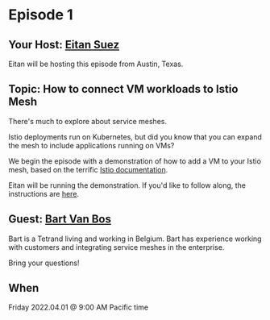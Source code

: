# Episode 1

## Your Host: [Eitan Suez](https://www.linkedin.com/in/eitan-suez-2336b26/)

Eitan will be hosting this episode from Austin, Texas.

## Topic:  How to connect VM workloads to Istio Mesh

There's much to explore about service meshes.

Istio deployments run on Kubernetes, but did you know that you can expand the mesh to include applications running on VMs?

We begin the episode with a demonstration of how to add a VM to your Istio mesh, based on the terrific [Istio documentation](https://istio.io/latest/docs/setup/install/virtual-machine/).

Eitan will be running the demonstration.  If you'd like to follow along, the instructions are [here](demo/index.md).

## Guest: [Bart Van Bos](https://www.linkedin.com/in/bartvanbos/)

Bart is a Tetrand living and working in Belgium.  Bart has experience working with customers and integrating service meshes in the enterprise.

Bring your questions!


## When

Friday 2022.04.01 @ 9:00 AM Pacific time
